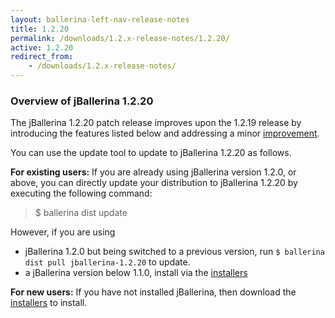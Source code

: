 ```yaml
---
layout: ballerina-left-nav-release-notes
title: 1.2.20
permalink: /downloads/1.2.x-release-notes/1.2.20/
active: 1.2.20
redirect_from:
    - /downloads/1.2.x-release-notes/
---
```


### Overview of jBallerina 1.2.20
The jBallerina 1.2.20 patch release improves upon the 1.2.19 release by introducing the features listed below and addressing a minor [improvement](https://github.com/ballerina-platform/ballerina-lang/pull/33232/).

You can use the update tool to update to jBallerina 1.2.20 as follows.

**For existing users:**
If you are already using jBallerina version 1.2.0, or above, you can directly update your distribution to jBallerina 1.2.20 by executing the following command:

> $ ballerina dist update

However, if you are using

- jBallerina 1.2.0 but being switched to a previous version, run `$ ballerina dist pull jballerina-1.2.20` to update.
- a jBallerina version below 1.1.0, install via the [installers](https://ballerina.io/downloads/)

**For new users:**
If you have not installed jBallerina, then download the [installers](https://ballerina.io/downloads/) to install.

<style>.cGitButtonContainer, .cBallerinaTocContainer {display:none;}</style>



